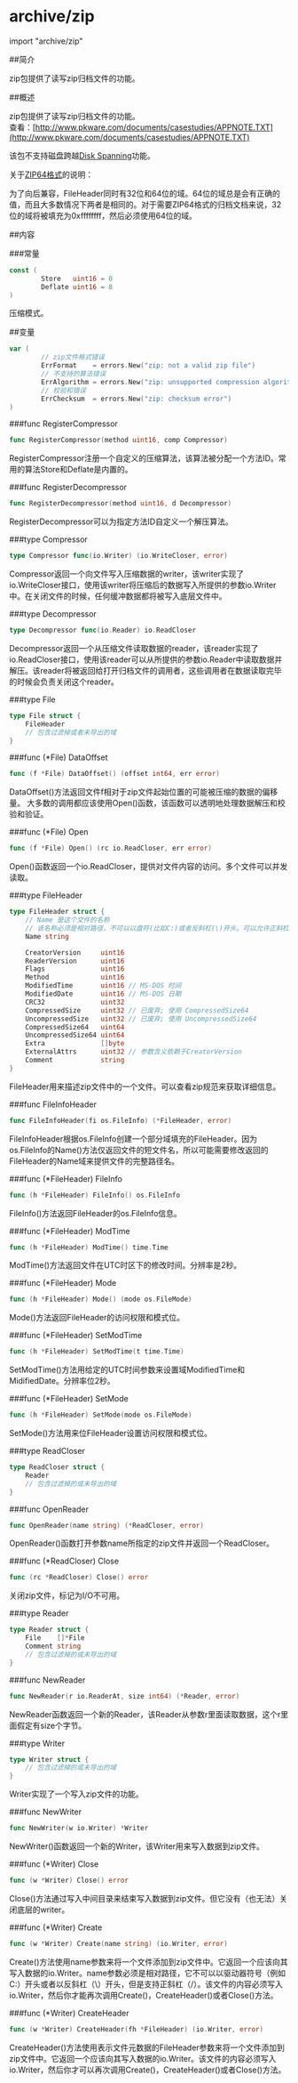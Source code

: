 # archive/zip

import "archive/zip"

##简介

zip包提供了读写zip归档文件的功能。

##概述

zip包提供了读写zip归档文件的功能。  
查看：[http://www.pkware.com/documents/casestudies/APPNOTE.TXT](http://www.pkware.com/documents/casestudies/APPNOTE.TXT)  

该包不支持磁盘跨越[Disk Spanning](http://en.wikipedia.org/wiki/Disc_spanning)功能。

关于[ZIP64格式](http://en.wikipedia.org/wiki/Zip_(file_format))的说明：

为了向后兼容，FileHeader同时有32位和64位的域。64位的域总是会有正确的值，而且大多数情况下两者是相同的。对于需要ZIP64格式的归档文档来说，32位的域将被填充为0xffffffff，然后必须使用64位的域。

##内容

###常量
```go
const (
        Store   uint16 = 0
        Deflate uint16 = 8
)
```
压缩模式。

##变量
```go
var (
        // zip文件格式错误
        ErrFormat    = errors.New("zip: not a valid zip file")
        // 不支持的算法错误
        ErrAlgorithm = errors.New("zip: unsupported compression algorithm")
        // 校验和错误
        ErrChecksum  = errors.New("zip: checksum error")
)
```

###func RegisterCompressor
```go
func RegisterCompressor(method uint16, comp Compressor)
```
RegisterCompressor注册一个自定义的压缩算法，该算法被分配一个方法ID。常用的算法Store和Deflate是内置的。

###func RegisterDecompressor
```go
func RegisterDecompressor(method uint16, d Decompressor)
```
RegisterDecompressor可以为指定方法ID自定义一个解压算法。

###type Compressor
```go
type Compressor func(io.Writer) (io.WriteCloser, error)
```
Compressor返回一个向文件写入压缩数据的writer，该writer实现了io.WriteCloser接口，使用该writer将压缩后的数据写入所提供的参数io.Writer中。在关闭文件的时候，任何缓冲数据都将被写入底层文件中。

###type Decompressor
```go
type Decompressor func(io.Reader) io.ReadCloser
```
Decompressor返回一个从压缩文件读取数据的reader，该reader实现了io.ReadCloser接口，使用该reader可以从所提供的参数io.Reader中读取数据并解压。该reader将被返回给打开归档文件的调用者，这些调用者在数据读取完毕的时候会负责关闭这个reader。

###type File
```go
type File struct {
    FileHeader
    // 包含过滤掉或者未导出的域
}
```

###func (*File) DataOffset
```go
func (f *File) DataOffset() (offset int64, err error)
```
DataOffset()方法返回文件f相对于zip文件起始位置的可能被压缩的数据的偏移量。
大多数的调用都应该使用Open()函数，该函数可以透明地处理数据解压和校验和验证。

###func (*File) Open
```go
func (f *File) Open() (rc io.ReadCloser, err error)
```
Open()函数返回一个io.ReadCloser，提供对文件内容的访问。多个文件可以并发读取。

###type FileHeader
```go
type FileHeader struct {
    // Name 是这个文件的名称
    // 该名称必须是相对路径，不可以以盘符(比如C:)或者反斜杠(\)开头。可以允许正斜杠(/)存在。
    Name string

    CreatorVersion     uint16
    ReaderVersion      uint16
    Flags              uint16
    Method             uint16
    ModifiedTime       uint16 // MS-DOS 时间
    ModifiedDate       uint16 // MS-DOS 日期
    CRC32              uint32
    CompressedSize     uint32 // 已废弃; 使用 CompressedSize64
    UncompressedSize   uint32 // 已废弃; 使用 UncompressedSize64
    CompressedSize64   uint64
    UncompressedSize64 uint64
    Extra              []byte
    ExternalAttrs      uint32 // 参数含义依赖于CreatorVersion
    Comment            string
}
```
FileHeader用来描述zip文件中的一个文件。可以查看zip规范来获取详细信息。

###func FileInfoHeader
```go
func FileInfoHeader(fi os.FileInfo) (*FileHeader, error)
```
FileInfoHeader根据os.FileInfo创建一个部分域填充的FileHeader。因为os.FileInfo的Name()方法仅返回文件的短文件名，所以可能需要修改返回的FileHeader的Name域来提供文件的完整路径名。

###func (*FileHeader) FileInfo
```go
func (h *FileHeader) FileInfo() os.FileInfo
```
FileInfo()方法返回FileHeader的os.FileInfo信息。

###func (*FileHeader) ModTime
```go
func (h *FileHeader) ModTime() time.Time
```
ModTime()方法返回文件在UTC时区下的修改时间。分辨率是2秒。

###func (*FileHeader) Mode
```go
func (h *FileHeader) Mode() (mode os.FileMode)
```
Mode()方法返回FileHeader的访问权限和模式位。

###func (*FileHeader) SetModTime
```go
func (h *FileHeader) SetModTime(t time.Time)
```
SetModTime()方法用给定的UTC时间参数来设置域ModifiedTime和MidifiedDate。分辨率位2秒。

###func (*FileHeader) SetMode
```go
func (h *FileHeader) SetMode(mode os.FileMode)
```
SetMode()方法用来位FileHeader设置访问权限和模式位。

###type ReadCloser
```go
type ReadCloser struct {
    Reader
    // 包含过滤掉的或未导出的域
}
```

###func OpenReader
```go
func OpenReader(name string) (*ReadCloser, error)
```
OpenReader()函数打开参数name所指定的zip文件并返回一个ReadCloser。

###func (*ReadCloser) Close
```go
func (rc *ReadCloser) Close() error
```
关闭zip文件，标记为I/O不可用。

###type Reader
```go
type Reader struct {
    File    []*File
    Comment string
    // 包含过滤掉的或未导出的域
}
```

###func NewReader
```go
func NewReader(r io.ReaderAt, size int64) (*Reader, error)
```
NewReader函数返回一个新的Reader，该Reader从参数r里面读取数据，这个r里面假定有size个字节。

###type Writer
```go
type Writer struct {
    // 包含过滤掉的或未导出的域
}
```
Writer实现了一个写入zip文件的功能。

###func NewWriter
```go
func NewWriter(w io.Writer) *Writer
```
NewWriter()函数返回一个新的Writer，该Writer用来写入数据到zip文件。

###func (*Writer) Close
```go
func (w *Writer) Close() error
```
Close()方法通过写入中间目录来结束写入数据到zip文件。但它没有（也无法）关闭底层的writer。

###func (*Writer) Create
```go
func (w *Writer) Create(name string) (io.Writer, error)
```
Create()方法使用name参数来将一个文件添加到zip文件中。它返回一个应该向其写入数据的io.Writer。name参数必须是相对路径，它不可以以驱动器符号（例如C:）开头或者以反斜杠（\）开头，但是支持正斜杠（/）。该文件的内容必须写入io.Writer，然后你才能再次调用Create()，CreateHeader()或者Close()方法。

###func (*Writer) CreateHeader
```go
func (w *Writer) CreateHeader(fh *FileHeader) (io.Writer, error)
```
CreateHeader()方法使用表示文件元数据的FileHeader参数来将一个文件添加到zip文件中。它返回一个应该向其写入数据的io.Writer。该文件的内容必须写入io.Writer，然后你才可以再次调用Create()，CreateHeader()或者Close()方法。
